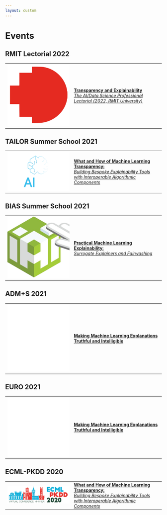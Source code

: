 ```yaml
---
layout: custom
---
```


# Events

## RMIT Lectorial 2022
<table>
  <tbody>
    <tr>
      <td style="text-align: left" width="200px"><a href="2022_rmit-lectorial"><img src="assets/images/RMIT-emblem.png" alt="2022 RMIT Lectorial" width="200"/></a></td>
      <td style="text-align: left"><a href="2022_rmit-lectorial"><b>Transparency and Explainability</b><br><i>The AI/Data Science Professional Lectorial (2022, RMIT University)</i></a></td>
    </tr>
  </tbody>
</table>

## TAILOR Summer School 2021
<table>
  <tbody>
    <tr>
      <td style="text-align: left" width="200px"><a href="2021_tailor-summer-school"><img src="assets/images/TAILOR-logo-dark-background.png" alt="2021 TAILOR Summer School" width="200"/></a></td>
      <td style="text-align: left"><a href="2021_tailor-summer-school"><b>What and How of Machine Learning Transparency:</b><br><i>Building Bespoke Explainability Tools with Interoperable Algorithmic Components</i></a></td>
    </tr>
  </tbody>
</table>

## BIAS Summer School 2021
<table>
  <tbody>
    <tr>
      <td style="text-align: left" width="200px"><a href="2021_bias"><img src="assets/images/iai-cdt.png" alt="2021 BIAS Summer School" width="200"/></a></td>
      <td style="text-align: left"><a href="2021_bias"><b>Practical Machine Learning Explainability:</b><br><i>Surrogate Explainers and Fairwashing</i></a></td>
    </tr>
  </tbody>
</table>

## ADM+S 2021
<table>
  <tbody>
    <tr>
      <td style="text-align: left" width="200px"><a href="2021_adms"><img src="assets/images/adms-logo.svg" alt="2021 ADM+S Talk" width="200"/></a></td>
      <td style="text-align: left"><a href="2021_adms"><b>Making Machine Learning Explanations Truthful and Intelligible</b></a></td>
    </tr>
  </tbody>
</table>

## EURO 2021
<table>
  <tbody>
    <tr>
      <td style="text-align: left" width="200px"><a href="2021_euro-explainability"><img src="assets/images/euro21-logo-big-white.png" alt="2021 EURO Talk" width="200"/></a></td>
      <td style="text-align: left"><a href="2021_euro-explainability"><b>Making Machine Learning Explanations Truthful and Intelligible</b></a></td>
    </tr>
  </tbody>
</table>

## ECML-PKDD 2020
<table>
  <tbody>
    <tr>
      <td style="text-align: left" width="200px"><a href="2020_ecml-pkdd"><img src="assets/images/2020ecmlpkdd.png" alt="ECML-PKDD 2020" width="200"/></a></td>
      <td style="text-align: left"><a href="2020_ecml-pkdd"><b>What and How of Machine Learning Transparency:</b><br><i>Building Bespoke Explainability Tools with Interoperable Algorithmic Components</i></a></td>
    </tr>
  </tbody>
</table>
